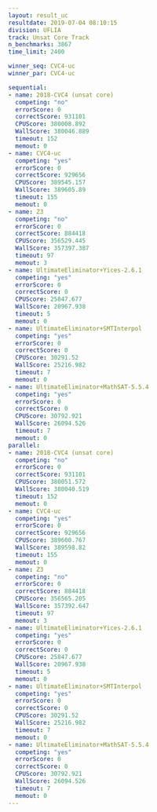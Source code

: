 ```yaml
---
layout: result_uc
resultdate: 2019-07-04 08:10:15
division: UFLIA
track: Unsat Core Track
n_benchmarks: 3867
time_limit: 2400

winner_seq: CVC4-uc
winner_par: CVC4-uc

sequential:
- name: 2018-CVC4 (unsat core)
  competing: "no"
  errorScore: 0
  correctScore: 931101
  CPUScore: 380008.892
  WallScore: 380046.889
  timeout: 152
  memout: 0
- name: CVC4-uc
  competing: "yes"
  errorScore: 0
  correctScore: 929656
  CPUScore: 389545.157
  WallScore: 389605.89
  timeout: 155
  memout: 0
- name: Z3
  competing: "no"
  errorScore: 0
  correctScore: 884418
  CPUScore: 356529.445
  WallScore: 357397.387
  timeout: 97
  memout: 3
- name: UltimateEliminator+Yices-2.6.1
  competing: "yes"
  errorScore: 0
  correctScore: 0
  CPUScore: 25847.677
  WallScore: 20967.938
  timeout: 5
  memout: 0
- name: UltimateEliminator+SMTInterpol
  competing: "yes"
  errorScore: 0
  correctScore: 0
  CPUScore: 30291.52
  WallScore: 25216.982
  timeout: 7
  memout: 0
- name: UltimateEliminator+MathSAT-5.5.4
  competing: "yes"
  errorScore: 0
  correctScore: 0
  CPUScore: 30792.921
  WallScore: 26094.526
  timeout: 7
  memout: 0
parallel:
- name: 2018-CVC4 (unsat core)
  competing: "no"
  errorScore: 0
  correctScore: 931101
  CPUScore: 380051.572
  WallScore: 380040.519
  timeout: 152
  memout: 0
- name: CVC4-uc
  competing: "yes"
  errorScore: 0
  correctScore: 929656
  CPUScore: 389600.767
  WallScore: 389598.82
  timeout: 155
  memout: 0
- name: Z3
  competing: "no"
  errorScore: 0
  correctScore: 884418
  CPUScore: 356565.205
  WallScore: 357392.647
  timeout: 97
  memout: 3
- name: UltimateEliminator+Yices-2.6.1
  competing: "yes"
  errorScore: 0
  correctScore: 0
  CPUScore: 25847.677
  WallScore: 20967.938
  timeout: 5
  memout: 0
- name: UltimateEliminator+SMTInterpol
  competing: "yes"
  errorScore: 0
  correctScore: 0
  CPUScore: 30291.52
  WallScore: 25216.982
  timeout: 7
  memout: 0
- name: UltimateEliminator+MathSAT-5.5.4
  competing: "yes"
  errorScore: 0
  correctScore: 0
  CPUScore: 30792.921
  WallScore: 26094.526
  timeout: 7
  memout: 0
---
```

